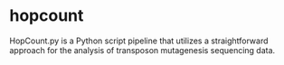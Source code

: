 # hopcount
HopCount.py is a Python script pipeline that utilizes a straightforward approach for the analysis of transposon mutagenesis sequencing data.
